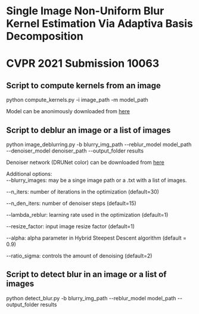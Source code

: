 # Single Image Non-Uniform Blur Kernel Estimation Via Adaptiva Basis Decomposition
# CVPR 2021 Submission 10063

## Script to compute kernels from an image

python compute_kernels.py -i image_path -m model_path

Model can be anonimously downloaded from [here](https://www.dropbox.com/s/410672buqv3a881/TwoHeads.pkl?dl=0)

## Script to deblur an image or a list of images

python image_deblurring.py -b blurry_img_path --reblur_model model_path --denoiser_model denoiser_path  --output_folder results

Denoiser network (DRUNet color) can be downloaded from [here](https://drive.google.com/file/d/1KDn0ok5Q6dJtAAIBBkiFbHl1ms9kVezz/view?usp=sharing)

Additional options:   
  --blurry_images: may be a singe image path or a .txt with a list of images.
  
  --n_iters: number of iterations in the optimization (default=30)     
  
  --n_den_iters: number of denoiser steps (default=15)     
  
  --lambda_reblur: learning rate used in the optimization (default=1)     
  
  --resize_factor: input image resize factor (default=1)     
  
  --alpha: alpha parameter in Hybrid Steepest Descent algorithm (default = 0.9)    
  
  --ratio_sigma: controls the amount of denoising (default=2)      


## Script to detect blur in an image or a list of images

python detect_blur.py -b blurry_img_path --reblur_model model_path   --output_folder results
